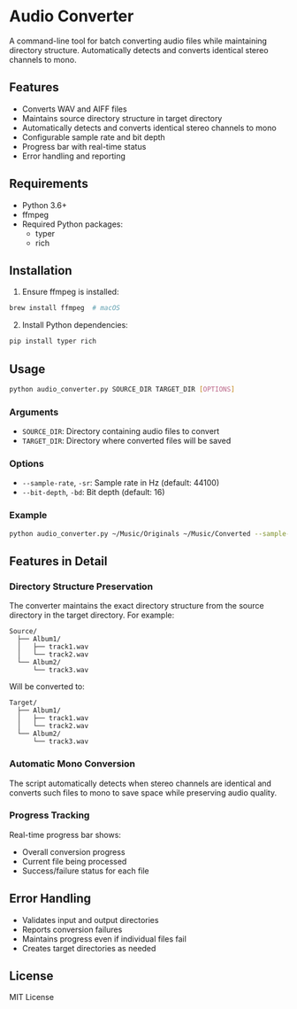 # Audio Converter

A command-line tool for batch converting audio files while maintaining directory structure. Automatically detects and converts identical stereo channels to mono.

## Features

- Converts WAV and AIFF files
- Maintains source directory structure in target directory
- Automatically detects and converts identical stereo channels to mono
- Configurable sample rate and bit depth
- Progress bar with real-time status
- Error handling and reporting

## Requirements

- Python 3.6+
- ffmpeg
- Required Python packages:
  - typer
  - rich

## Installation

1. Ensure ffmpeg is installed:
```bash
brew install ffmpeg  # macOS
```

2. Install Python dependencies:
```bash
pip install typer rich
```

## Usage

```bash
python audio_converter.py SOURCE_DIR TARGET_DIR [OPTIONS]
```

### Arguments

- `SOURCE_DIR`: Directory containing audio files to convert
- `TARGET_DIR`: Directory where converted files will be saved

### Options

- `--sample-rate`, `-sr`: Sample rate in Hz (default: 44100)
- `--bit-depth`, `-bd`: Bit depth (default: 16)

### Example

```bash
python audio_converter.py ~/Music/Originals ~/Music/Converted --sample-rate 48000 --bit-depth 24
```

## Features in Detail

### Directory Structure Preservation

The converter maintains the exact directory structure from the source directory in the target directory. For example:

```
Source/
  ├── Album1/
  │   ├── track1.wav
  │   └── track2.wav
  └── Album2/
      └── track3.wav
```

Will be converted to:

```
Target/
  ├── Album1/
  │   ├── track1.wav
  │   └── track2.wav
  └── Album2/
      └── track3.wav
```

### Automatic Mono Conversion

The script automatically detects when stereo channels are identical and converts such files to mono to save space while preserving audio quality.

### Progress Tracking

Real-time progress bar shows:
- Overall conversion progress
- Current file being processed
- Success/failure status for each file

## Error Handling

- Validates input and output directories
- Reports conversion failures
- Maintains progress even if individual files fail
- Creates target directories as needed

## License

MIT License
